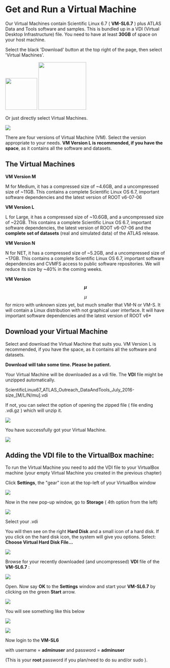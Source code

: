 # Get and Run a Virtual Machine

Our Virtual Machines contain Scientific Linux 6.7 ( **VM-SL6.7** ) plus ATLAS Data and Tools software and samples.  This is bundled up in a VDI  (Virtual Desktop Infrastructure) file.
You need to have at least  **30GB** of space on your host machine.

Select the black 'Download' button at the top right of the page, then select 'Virtual Machines'.  

<img src="./pictures/Download.jpg" width="100" />
<img src="./pictures/VMbutton.jpg" width="150" /> 

Or just directly select Virtual Machines.

![](NewPictures/VirtualMachineSelected.png)

There are four versions of Virtual Machine (VM).  Select the version appropriate to your needs.  **VM Version L is recommended, if you have the space**, as it contains all the software and datasets. 


## The Virtual Machines

**VM Version M** 

M for Medium, it has a compressed size of ~4.6GB, and a uncompressed size of ~11GB. This contains a complete Scientific Linux OS 6.7, important software dependencies and the latest version of ROOT v6-07-06

**VM Version L** 

L for Large, it has a compressed size of ~10.6GB, and a uncompressed size of ~22GB. This contains a complete Scientific Linux OS 6.7, important software dependencies, the latest version of ROOT v6-07-06 and the **complete set of datasets** (real and simulated data) of the ATLAS release.

**VM Version N**

N for NET, it has a compressed size of ~5.2GB, and a uncompressed size of ~17GB. This contains a complete Scientific Linux OS 6.7, important software dependencies and CVMFS access to public software repositories. We will reduce its size by ~40% in the coming weeks.

**VM Version $$\mu$$**

$$\mu$$ for micro with unknown sizes yet, but much smaller that VM-N or VM-S. It will contain a Linux distribution with not graphical user interface. It will have important software dependencies and the latest version of ROOT v6*

## Download your Virtual Machine

Select and download the Virtual Machine that suits you.  VM Version L is recommended, if you have the space, as it contains all the software and datasets.

**Download will take some time.  Please be patient.**

Your Virtual Machine will be downloaded as a vdi file.
The **VDI** file might be unzipped automatically.

ScientificLinux67\_ATLAS\_Outreach\_DataAndTools\_July\_2016-size\_[M/L/N/mu].vdi 

If not, you can select the option of opening the zipped file ( file ending .vdi.gz ) which will unzip it.

![](NewPictures/DownloadVMS.jpg)


You have successfully got your Virtual Machine.

![](NewPictures/orangeVDI2.png)



## Adding the VDI file to the VirtualBox machine: 

To run the Virtual Machine you need to add the VDI file to your VirtualBox machine (your empty Virtual Machine you created in the previous chapter)

Click **Settings**, the "gear" icon at the top-left of your VirtualBox window 


![](NewPictures/Settings.jpg)


Now in the new pop-up window, go to **Storage** ( 4th option from the left) 



![](NewPictures/Storage.jpg)

Select your .vdi

You will then see on the right **Hard Disk** and a small icon of a hard disk.  If you click on the hard disk icon, the system will give you options. 
Select: **Choose Virtual Hard Disk File...**


![](NewPictures/VirtualHardDisk.jpg)

Browse for your recently downloaded (and uncompressed) **VDI** file of the **VM-SL6.7** :


![](NewPictures/Choosevdi.jpg)

Open.
Now say **OK** to the **Settings** window and start your **VM-SL6.7** by clicking on the green **Start** arrow.    

![](NewPictures/Start.jpg)

You will see something like this below



![](NewPictures/DataAndToolsRunning.jpg)


![](NewPictures/VM-SL6.jpg)

Now login to the **VM-SL6** 

with username = **adminuser** and password = **adminuser**

(This is your **root** password if you plan/need to do su and/or sudo ).

